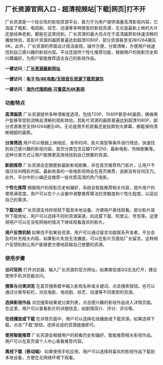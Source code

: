 <h2>厂长资源官网入口 - 超清视频站|下载|网页|打不开</h2>
<p>厂长资源是一个综合性的影视资源平台，致力于为用户提供海量高清影视内容。它涵盖了电影、电视剧、综艺、动漫等多种类型的影视资源，无论是最新上映的大片还是经典老剧，都能在这里找到。厂长资源的最大亮点在于高清画质和快速流畅的播放体验，其影片资源的画质普遍达到超清1080P，部分资源甚至支持H264硬压4K。此外，厂长资源的界面设计简洁直观，操作方便，分类清晰，方便用户快速找到自己感兴趣的影视内容。平台还提供个性化推荐功能，根据用户的观影历史和兴趣偏好，为用户智能推荐适合自己的影视作品。</p>
<p><strong>一键访问：</strong><a href="https://changzhangziyuan.wwwnav.com/" target="_blank"><strong>厂长资源最新网址</strong></a></p>
<p><strong>一键访问：</strong><a href="https://wangpanziyuan.pages.dev/" target="_blank"><strong>电子书/4K电影/无损音乐资源下载资源包</strong></a></p>
<p><strong>一键访问：</strong><a href="http://ip.harmonylink.net/share/e82025" target="_blank"><strong>海外代理网络·可看蓝光4K影视</strong></a></p>
<h3><strong>功能特点</strong></h3>
<p><strong>高清画质</strong> 厂长资源提供多种清晰度选项，包括720P、1080P甚至4K画质，确保用户能够享受到流畅且清晰的观影体验。其影片资源的画质普遍达到超清1080P，部分资源甚至支持H264硬压4K。无论是用手机观看还是投屏到大屏幕，都能保持清晰细腻的画质。</p>
<p><strong>分类筛选</strong> 用户可以根据上映地区、发布时间、影片类型等条件进行筛选，快速找到自己感兴趣的影视内容。首页分类包含豆瓣TOP250、最新电影、热映剧集等。这种分类方式让用户能够更高效地找到自己想要的资源。</p>
<p><strong>新剧推荐</strong> 厂长资源会定期更新最新影视剧集，并在首页推荐热门影片，让用户不错过任何精彩内容。最新收录的一些电影视频会在首页推荐，追剧没有任何压力。此外，平台中的小编还会推荐一些优质高清的热门电影。</p>
<p><strong>个性化推荐</strong> 根据用户的观影历史和偏好，系统会智能推荐相关内容，提升用户的使用满意度。用户可以在个人设置中调整推荐算法的灵敏度和个性化程度，以适应自己的需求。</p>
<p><strong>下载功能</strong> 厂长资源支持将视频下载至本地设备，方便用户离线观看。部分影片提供下载地址，用户可以选择不同的资源渠道，如迅雷下载、阿里云、夸克等。这使得用户可以在没有网络的情况下继续观看喜欢的影片。</p>
<p><strong>用户反馈机制</strong> 如果找不到某些资源，用户可以通过留言功能联系开发者，平台会及时补充相关内容。如果影片失效无法播放，可以在影片页面给厂长留言。这种用户反馈机制让用户能够更方便地获取自己想要的资源。</p>
<h3><strong>使用步骤</strong></h3>
<p><strong>访问官网</strong> 打开浏览器，输入厂长资源的官方网址。如果微信或QQ无法打开，建议使用手机浏览器访问。</p>
<p><strong>搜索与分类浏览</strong> 在首页搜索框中输入影视名称或关键词，点击搜索按钮。也可以通过分类导航栏，浏览电影、电视剧、综艺、动漫等不同类型的资源。</p>
<p><strong>选择影视作品</strong> 浏览搜索结果或分类列表，点击感兴趣的影视作品进入详情页面。在这里，用户可以查看影片的详细信息，如剧情简介、评分、评论等。</p>
<p><strong>在线播放或下载</strong> 在详情页面中，用户可以选择在线播放或下载资源。如果选择下载，点击“下载”按钮，选择合适的资源链接即可。</p>
<p><strong>使用智能推荐</strong> 厂长资源会根据用户的观看历史和偏好，智能推荐相关影视作品。用户可以在首页或个人中心查看推荐内容。</p>
<p><strong>离线下载（移动端）</strong> 如果使用手机应用，用户可以选择将喜欢的影视作品下载到本地设备，方便在无网络环境下观看。</p>
